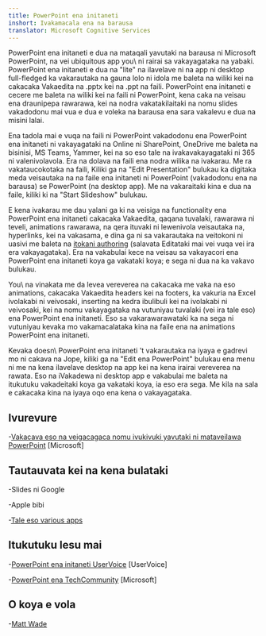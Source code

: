 ```yaml
---
title: PowerPoint ena initaneti
inshort: Ivakamacala ena na barausa
translator: Microsoft Cognitive Services
---
```


PowerPoint ena initaneti e dua na mataqali yavutaki na barausa ni Microsoft PowerPoint,
na vei ubiquitous app you\ ni rairai sa vakayagataka na yabaki.
PowerPoint ena initaneti e dua na \"lite\" na ilavelave ni na app ni desktop full-fledged
ka vakarautaka na gauna lolo ni idola me baleta na wiliki kei na cakacaka Vakaedita na .pptx kei na .ppt
na faili. PowerPoint ena initaneti e cecere me baleta na wiliki kei na faili ni PowerPoint, kena caka
na veisau ena draunipepa rawarawa, kei na nodra vakatakilaitaki na nomu slides vakadodonu mai vua e dua e voleka
na barausa ena sara vakalevu e dua na misini lalai.

Ena tadola mai e vuqa na faili ni PowerPoint vakadodonu ena PowerPoint ena initaneti ni vakayagataki na
Online ni SharePoint, OneDrive me baleta na bisinisi, MS Teams, Yammer, kei na so
eso tale na ivakavakayagataki ni 365 ni valenivolavola. Era na dolava na faili ena nodra wilika na ivakarau. Me ra vakataucokotaka na faili,
Kiliki ga na \"Edit Presentation\" bulukau ka digitaka meda veisautaka na
na faile ena initaneti ni PowerPoint (vakadodonu ena na barausa) se PowerPoint (na
desktop app). Me na vakaraitaki kina e dua na faile, kiliki ki na \"Start Slideshow\" bulukau.

E kena ivakarau me dau yalani ga ki na veisiga na functionality ena PowerPoint ena initaneti
cakacaka Vakaedita, qaqana tuvalaki, rawarawa ni teveli, animations rawarawa, na qera ituvaki ni lewenivola
veisautaka na, hyperlinks, kei na vakasama, e dina ga ni sa vakarautaka na veitokoni ni uasivi
me baleta na [itokani authoring](http://icsh.pt/CoAuthoring) (salavata Editataki mai vei
vuqa vei ira era vakayagataka). Era na vakabulai kece na veisau sa vakayacori ena PowerPoint ena initaneti
koya ga vakataki koya; e sega ni dua na ka vakavo bulukau.

You\ na vinakata me da levea vereverea na cakacaka me vaka na eso animations, cakacaka Vakaedita
headers kei na footers, ka vakuria na Excel ivolakabi ni veivosaki, inserting na kedra ibulibuli kei na ivolakabi ni veivosaki,
kei na nomu vakayagataka na vutuniyau tuvalaki (vei ira tale eso) ena PowerPoint ena initaneti. Eso
sa vakarawarawataki ka na sega ni vutuniyau kevaka mo vakamacalataka kina na faile ena na animations
PowerPoint ena initaneti.

Kevaka doesn\ PowerPoint ena initaneti 't vakarautaka na iyaya e gadrevi mo ni cakava na
Jope, kiliki ga na \"Edit ena PowerPoint\" bulukau ena menu ni me
na kena ilavelave desktop na app kei na kena irairai vereverea na rawata.
Eso na iVakadewa ni desktop app e vakabulai me baleta na itukutuku vakadeitaki koya ga vakataki koya, ia eso era
sega. Me kila na sala e cakacaka kina na iyaya oqo ena kena o vakayagataka.

Ivurevure
---------

-[Vakacava eso na veigacagaca nomu ivukivuki yavutaki ni mataveilawa
    PowerPoint](https://support.office.com/en-us/article/How-certain-features-behave-in-web-based-PowerPoint-A931F0C8-1305-4428-8F7C-9CFA00EF28C5)
    \[Microsoft\]

Tautauvata kei na kena bulataki
--------------------

-Slides ni Google

-Apple bibi

-[Tale eso various
    apps](https://en.wikipedia.org/wiki/Presentation_program)

Itukutuku lesu mai
---------

-[PowerPoint ena initaneti UserVoice](https://powerpoint.uservoice.com/forums/270149-powerpoint-online)
    \[UserVoice\]

-[PowerPoint ena TechCommunity](https://techcommunity.microsoft.com/t5/PowerPoint-Office-Mix/ct-p/PowerPoint)
    \[Microsoft\]

O koya e vola
---------

-[Matt Wade](https://www.linkedin.com/in/thatmattwade/)


